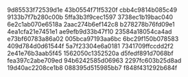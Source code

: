 9d85533f72539d1e
43b0554f71f5320f
cbb4c9814b085c49
9133b7f7b280c00b
5ffa3b3f9cec1597
3738ec1b19bac040
6e2c1ab070e6518a
2aac274b6ef142c8
b278278b76fd09e1
4ea1cfa21e7451e1
ae9efb9d33b47f10
23584a18054ca4ad
e73bf60783a86a02
005bca97193aa6bc
6bc29f150b078583
409d784d0d61544f
5a7f23304e6a0181
7341709ffccdd2f2
2e41e76b3aab5f45
1562050c1352520a
d5fedf891d7068bf
fea397c2abe709ed
94b6242585d06963
2297fc603b25d8ad
19d40ac2208ce1b8
088395d515985bb7
f848f431292b684f

